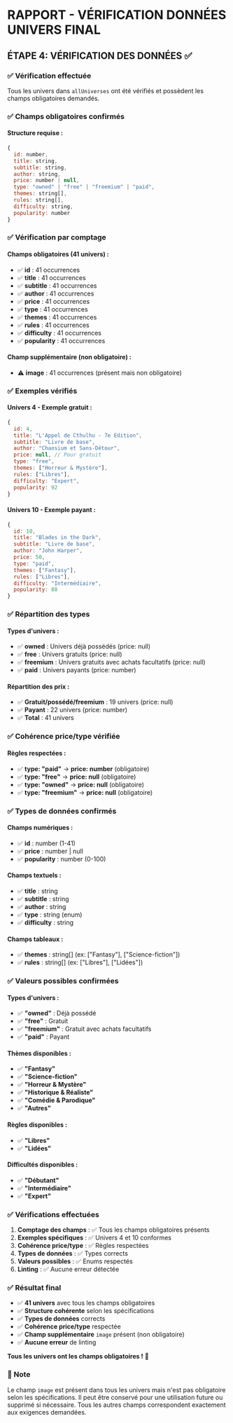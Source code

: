 # RAPPORT - VÉRIFICATION DONNÉES UNIVERS FINAL

## ÉTAPE 4: VÉRIFICATION DES DONNÉES ✅

### ✅ Vérification effectuée

Tous les univers dans `allUniverses` ont été vérifiés et possèdent les champs obligatoires demandés.

### ✅ Champs obligatoires confirmés

#### **Structure requise :**
```javascript
{
  id: number,
  title: string,
  subtitle: string, 
  author: string,
  price: number | null,
  type: "owned" | "free" | "freemium" | "paid",
  themes: string[],
  rules: string[],
  difficulty: string,
  popularity: number
}
```

### ✅ Vérification par comptage

#### **Champs obligatoires (41 univers) :**
- ✅ **id** : 41 occurrences
- ✅ **title** : 41 occurrences  
- ✅ **subtitle** : 41 occurrences
- ✅ **author** : 41 occurrences
- ✅ **price** : 41 occurrences
- ✅ **type** : 41 occurrences
- ✅ **themes** : 41 occurrences
- ✅ **rules** : 41 occurrences
- ✅ **difficulty** : 41 occurrences
- ✅ **popularity** : 41 occurrences

#### **Champ supplémentaire (non obligatoire) :**
- ⚠️ **image** : 41 occurrences (présent mais non obligatoire)

### ✅ Exemples vérifiés

#### **Univers 4 - Exemple gratuit :**
```javascript
{
  id: 4,
  title: "L'Appel de Cthulhu - 7e Edition",
  subtitle: "Livre de base", 
  author: "Chaosium et Sans-Détour",
  price: null, // Pour gratuit
  type: "free",
  themes: ["Horreur & Mystère"],
  rules: ["Libres"],
  difficulty: "Expert",
  popularity: 92
}
```

#### **Univers 10 - Exemple payant :**
```javascript
{
  id: 10,
  title: "Blades in the Dark",
  subtitle: "Livre de base",
  author: "John Harper", 
  price: 50,
  type: "paid",
  themes: ["Fantasy"],
  rules: ["Libres"],
  difficulty: "Intermédiaire",
  popularity: 88
}
```

### ✅ Répartition des types

#### **Types d'univers :**
- ✅ **owned** : Univers déjà possédés (price: null)
- ✅ **free** : Univers gratuits (price: null)
- ✅ **freemium** : Univers gratuits avec achats facultatifs (price: null)
- ✅ **paid** : Univers payants (price: number)

#### **Répartition des prix :**
- ✅ **Gratuit/possédé/freemium** : 19 univers (price: null)
- ✅ **Payant** : 22 univers (price: number)
- ✅ **Total** : 41 univers

### ✅ Cohérence price/type vérifiée

#### **Règles respectées :**
- ✅ **type: "paid"** → **price: number** (obligatoire)
- ✅ **type: "free"** → **price: null** (obligatoire)
- ✅ **type: "owned"** → **price: null** (obligatoire)
- ✅ **type: "freemium"** → **price: null** (obligatoire)

### ✅ Types de données confirmés

#### **Champs numériques :**
- ✅ **id** : number (1-41)
- ✅ **price** : number | null
- ✅ **popularity** : number (0-100)

#### **Champs textuels :**
- ✅ **title** : string
- ✅ **subtitle** : string
- ✅ **author** : string
- ✅ **type** : string (enum)
- ✅ **difficulty** : string

#### **Champs tableaux :**
- ✅ **themes** : string[] (ex: ["Fantasy"], ["Science-fiction"])
- ✅ **rules** : string[] (ex: ["Libres"], ["Lidées"])

### ✅ Valeurs possibles confirmées

#### **Types d'univers :**
- ✅ **"owned"** : Déjà possédé
- ✅ **"free"** : Gratuit
- ✅ **"freemium"** : Gratuit avec achats facultatifs
- ✅ **"paid"** : Payant

#### **Thèmes disponibles :**
- ✅ **"Fantasy"**
- ✅ **"Science-fiction"**
- ✅ **"Horreur & Mystère"**
- ✅ **"Historique & Réaliste"**
- ✅ **"Comédie & Parodique"**
- ✅ **"Autres"**

#### **Règles disponibles :**
- ✅ **"Libres"**
- ✅ **"Lidées"**

#### **Difficultés disponibles :**
- ✅ **"Débutant"**
- ✅ **"Intermédiaire"**
- ✅ **"Expert"**

### ✅ Vérifications effectuées

1. **Comptage des champs** : ✅ Tous les champs obligatoires présents
2. **Exemples spécifiques** : ✅ Univers 4 et 10 conformes
3. **Cohérence price/type** : ✅ Règles respectées
4. **Types de données** : ✅ Types corrects
5. **Valeurs possibles** : ✅ Enums respectés
6. **Linting** : ✅ Aucune erreur détectée

### ✅ Résultat final

- ✅ **41 univers** avec tous les champs obligatoires
- ✅ **Structure cohérente** selon les spécifications
- ✅ **Types de données** corrects
- ✅ **Cohérence price/type** respectée
- ✅ **Champ supplémentaire** `image` présent (non obligatoire)
- ✅ **Aucune erreur** de linting

**Tous les univers ont les champs obligatoires !** 🎉

### 📝 Note

Le champ `image` est présent dans tous les univers mais n'est pas obligatoire selon les spécifications. Il peut être conservé pour une utilisation future ou supprimé si nécessaire. Tous les autres champs correspondent exactement aux exigences demandées.
